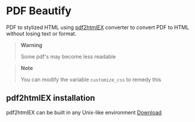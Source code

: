 # PDF Beautify

PDF to stylized HTML using [pdf2htmlEX](https://pdf2htmlex.github.io/pdf2htmlEX/ 'pdf2htmlEX') converter to convert PDF to HTML without losing text or format.

> **Warning**
>
> Some pdf's may become less readable

> **Note**
>
> You can modify the variable `customize_css` to remedy this

## pdf2htmlEX installation

pdf2htmlEX can be built in any Unix-like environment
[Download](https://github.com/pdf2htmlEX/pdf2htmlEX/wiki/Building 'Download link')
